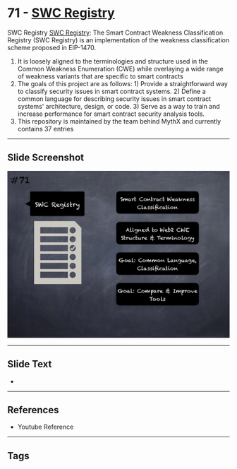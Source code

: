 
# 71 - [SWC Registry](./SWC%20Registry.md)

SWC Registry [SWC Registry](https://github.com/SmartContractSecurity/SWC-registry): The Smart Contract Weakness Classification Registry (SWC Registry) is an implementation of the weakness classification scheme proposed in EIP-1470. 


1.  It is loosely aligned to the terminologies and structure used in the Common Weakness Enumeration (CWE) while overlaying a wide range of weakness variants that are specific to smart contracts
2.  The goals of this project are as follows: 1) Provide a straightforward way to classify security issues in smart contract systems. 2) Define a common language for describing security issues in smart contract systems' architecture, design, or code. 3) Serve as a way to train and increase performance for smart contract security analysis tools.
3.  This repository is maintained by the team behind MythX and currently contains 37 entries


___
## Slide Screenshot
![071.png](../../images/6.%20Audit%20Techniques%20and%20Tools%20101/071.png)
___
## Slide Text
- 
___
## References
- Youtube Reference
___
## Tags
